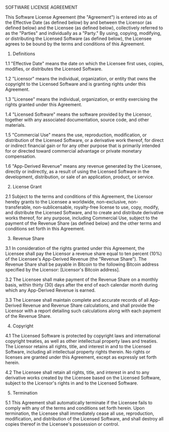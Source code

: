 SOFTWARE LICENSE AGREEMENT

This Software License Agreement (the "Agreement") is entered into as of the Effective Date (as defined below) by and between the Licensor (as defined below) and the Licensee (as defined below), collectively referred to as the "Parties" and individually as a "Party." By using, copying, modifying, or distributing the Licensed Software (as defined below), the Licensee agrees to be bound by the terms and conditions of this Agreement.

1. Definitions

1.1 "Effective Date" means the date on which the Licensee first uses, copies, modifies, or distributes the Licensed Software.

1.2 "Licensor" means the individual, organization, or entity that owns the copyright to the Licensed Software and is granting rights under this Agreement.

1.3 "Licensee" means the individual, organization, or entity exercising the rights granted under this Agreement.

1.4 "Licensed Software" means the software provided by the Licensor, together with any associated documentation, source code, and other materials.

1.5 "Commercial Use" means the use, reproduction, modification, or distribution of the Licensed Software, or a derivative work thereof, for direct or indirect financial gain or for any other purpose that is primarily intended for or directed toward commercial advantage or private monetary compensation.

1.6 "App-Derived Revenue" means any revenue generated by the Licensee, directly or indirectly, as a result of using the Licensed Software in the development, distribution, or sale of an application, product, or service.

2. License Grant

2.1 Subject to the terms and conditions of this Agreement, the Licensor hereby grants to the Licensee a worldwide, non-exclusive, non-transferable, non-sublicensable, royalty-free license to use, copy, modify, and distribute the Licensed Software, and to create and distribute derivative works thereof, for any purpose, including Commercial Use, subject to the payment of the Revenue Share (as defined below) and the other terms and conditions set forth in this Agreement.

3. Revenue Share

3.1 In consideration of the rights granted under this Agreement, the Licensee shall pay the Licensor a revenue share equal to ten percent (10%) of the Licensee's App-Derived Revenue (the "Revenue Share"). The Revenue Share shall be payable in Bitcoin to the following Bitcoin address specified by the Licensor: [Licensor's Bitcoin address].

3.2 The Licensee shall make payment of the Revenue Share on a monthly basis, within thirty (30) days after the end of each calendar month during which any App-Derived Revenue is earned.

3.3 The Licensee shall maintain complete and accurate records of all App-Derived Revenue and Revenue Share calculations, and shall provide the Licensor with a report detailing such calculations along with each payment of the Revenue Share.

4. Copyright

4.1 The Licensed Software is protected by copyright laws and international copyright treaties, as well as other intellectual property laws and treaties. The Licensor retains all rights, title, and interest in and to the Licensed Software, including all intellectual property rights therein. No rights or licenses are granted under this Agreement, except as expressly set forth herein.

4.2 The Licensee shall retain all rights, title, and interest in and to any derivative works created by the Licensee based on the Licensed Software, subject to the Licensor's rights in and to the Licensed Software.

5. Termination

5.1 This Agreement shall automatically terminate if the Licensee fails to comply with any of the terms and conditions set forth herein. Upon termination, the Licensee shall immediately cease all use, reproduction, modification, and distribution of the Licensed Software, and shall destroy all copies thereof in the Licensee's possession or control.

